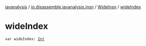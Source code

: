 [javanalysis](../../index.md) / [io.disassemble.javanalysis.insn](../index.md) / [WideInsn](index.md) / [wideIndex](./wide-index.md)

# wideIndex

`var wideIndex: `[`Int`](https://kotlinlang.org/api/latest/jvm/stdlib/kotlin/-int/index.html)